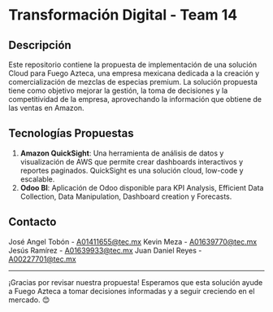 # Transformación Digital - Team 14

## Descripción
Este repositorio contiene la propuesta de implementación de una solución Cloud para Fuego Azteca, una empresa mexicana dedicada a la creación y comercialización de mezclas de especias premium. La solución propuesta tiene como objetivo mejorar la gestión, la toma de decisiones y la competitividad de la empresa, aprovechando la información que obtiene de las ventas en Amazon.

## Tecnologías Propuestas
1. **Amazon QuickSight**: Una herramienta de análisis de datos y visualización de AWS que permite crear dashboards interactivos y reportes paginados. QuickSight es una solución cloud, low-code y escalable.
2. **Odoo BI**: Aplicación de Odoo disponible para KPI Analysis, Efficient Data Collection, Data Manipulation, Dashboard creation y Forecasts.

<!---## Beneficios
- **Visualización de Datos**: QuickSight permite crear gráficos, tablas y reportes que muestran el rendimiento de las ventas, los productos más vendidos, los clientes más rentables, entre otros.
- **Análisis en Tiempo Real**: QuickSight ofrece acceso a los datos en tiempo real, lo que permite tomar decisiones basadas en información actualizada.
- **Ahorro de Costos**: Al ser una solución cloud, QuickSight no requiere inversión en infraestructura ni mantenimiento.
- **Integración con Odoo y Amazon MWS**: QuickSight se integra fácilmente con las fuentes de datos existentes.)--->

## Contacto
José Angel Tobón - A01411655@tec.mx
Kevin Meza - A01639770@tec.mx
Jesús Ramírez - A01639933@tec.mx
Juan Daniel Reyes - A00227701@tec.mx

---

¡Gracias por revisar nuestra propuesta! Esperamos que esta solución ayude a Fuego Azteca a tomar decisiones informadas y a seguir creciendo en el mercado. 😊
